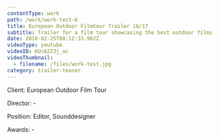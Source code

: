 ```yaml
---
contentType: work
path: /work/work-test-6
title: European Outdoor Filmtour Trailer 16/17
subtitle: Trailer for a film tour showcasing the best outdoor films
date: 2018-02-25T08:12:33.962Z
videoType: youtube
videoID: KUc6ZZ3j_uc
videoThumbnail:
  - filename: /files/work-test.jpg
category: trailer-teaser
---
```

Client: European Outdoor Film Tour

Director: -

Position: Editor, Sounddesigner

Awards: -
